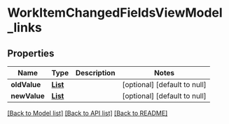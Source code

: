 # WorkItemChangedFieldsViewModel_links
## Properties

| Name | Type | Description | Notes |
|------------ | ------------- | ------------- | -------------|
| **oldValue** | [**List**](WorkItemLinkChangeViewModel.md) |  | [optional] [default to null] |
| **newValue** | [**List**](WorkItemLinkChangeViewModel.md) |  | [optional] [default to null] |

[[Back to Model list]](../README.md#documentation-for-models) [[Back to API list]](../README.md#documentation-for-api-endpoints) [[Back to README]](../README.md)

